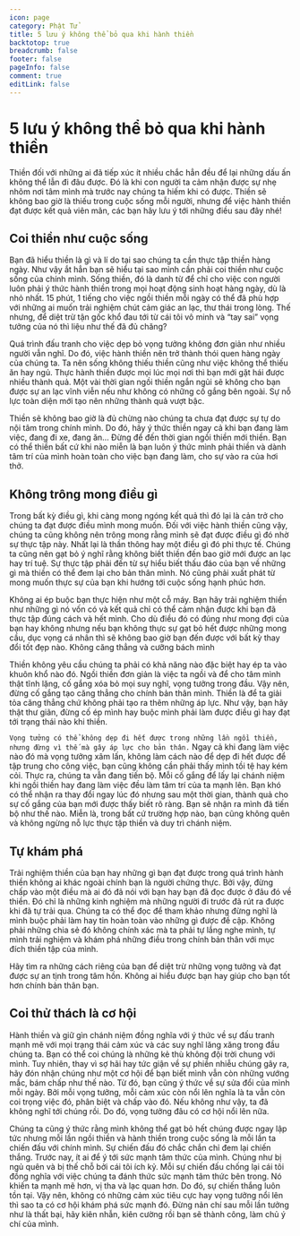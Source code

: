 ```yaml
---
icon: page
category: Phật Tử
title: 5 lưu ý không thể bỏ qua khi hành thiền
backtotop: true
breadcrumb: false
footer: false
pageInfo: false
comment: true
editLink: false
---
```


# 5 lưu ý không thể bỏ qua khi hành thiền

Thiền đối với những ai đã tiếp xúc ít nhiều chắc hẳn đều để lại những dấu ấn không thể lẫn đi đâu được. Đó là khi con người ta cảm nhận được sự nhẹ nhõm nơi tâm mình mà trước nay chúng ta hiếm khi có được. Thiền sẽ không bao giờ là thiếu trong cuộc sống mỗi người, nhưng để việc hành thiền đạt được kết quả viên mãn, các bạn hãy lưu ý tới những điều sau đây nhé!

## Coi thiền như cuộc sống

Bạn đã hiểu thiền là gì và lí do tại sao chúng ta cần thực tập thiền hàng ngày. Như vậy ắt hẳn bạn sẽ hiểu tại sao mình cần phải coi thiền như cuộc sống của chính mình. Sống thiền, đó là danh từ để chỉ cho việc con người luôn phải ý thức hành thiền trong mọi hoạt động sinh hoạt hàng ngày, dù là nhỏ nhất. 15 phút, 1 tiếng cho việc ngồi thiền mỗi ngày có thể đã phù hợp với những ai muốn trải nghiệm chút cảm giác an lạc, thư thái trong lòng. Thế nhưng, để diệt trừ tận gốc khổ đau tới từ cái tôi vô minh và “tay sai” vọng tưởng của nó thì liệu như thế đã đủ chăng?

Quá trình đấu tranh cho việc dẹp bỏ vọng tưởng không đơn giản như nhiều người vẫn nghĩ. Do đó, việc hành thiền nên trở thành thói quen hàng ngày của chúng ta. Ta nên sống không thiếu thiền cũng như việc không thể thiếu ăn hay ngủ. Thực hành thiền được mọi lúc mọi nơi thì bạn mới gặt hái được nhiều thành quả. Một vài thời gian ngồi thiền ngắn ngủi sẽ không cho bạn được sự an lạc vĩnh viễn nếu như không có những cố gắng bên ngoài. Sự nỗ lực toàn diện mới tạo nên những thành quả vượt bậc.

Thiền sẽ không bao giờ là đủ chừng nào chúng ta chưa đạt được sự tự do nội tâm trong chính mình. Do đó, hãy ý thức thiền ngay cả khi bạn đang làm việc, đang đi xe, đang ăn… Đừng để đến thời gian ngồi thiền mới thiền. Bạn có thể thiền bất cứ khi nào miễn là bạn luôn ý thức mình phải thiền và dành tâm trí của mình hoàn toàn cho việc bạn đang làm, cho sự vào ra của hơi thở.

## Không trông mong điều gì

Trong bất kỳ điều gì, khi càng mong ngóng kết quả thì đó lại là cản trở cho chúng ta đạt được điều mình mong muốn. Đối với việc hành thiền cũng vậy, chúng ta cũng không nên trông mong rằng mình sẽ đạt được điều gì đó nhờ sự thực tập này. Nhất lại là thần thông hay một điều gì đó phi thực tế. Chúng ta cũng nên gạt bỏ ý nghĩ rằng không biết thiền đến bao giờ mới được an lạc hay trí tuệ. Sự thực tập phải đến từ sự hiểu biết thấu đáo của bạn về những gì mà thiền có thể đem lại cho bản thân mình. Nó cũng phải xuất phát từ mong muốn thực sự của bạn khi hướng tới cuộc sống hạnh phúc hơn.

Không ai ép buộc bạn thực hiện như một cỗ máy. Bạn hãy trải nghiệm thiền như những gì nó vốn có và kết quả chỉ có thể cảm nhận được khi bạn đã thực tập đúng cách và hết mình. Cho dù điều đó có đúng như mong đợi của bạn hay không nhưng nếu bạn không thực sự gạt bỏ hết được những mong cầu, dục vọng cá nhân thì sẽ không bao giờ bạn đến được với bất kỳ thay đổi tốt đẹp nào.
Không căng thẳng và cưỡng bách mình

Thiền không yêu cầu chúng ta phải có khả năng nào đặc biệt hay ép ta vào khuôn khổ nào đó. Ngồi thiền đơn giản là việc ta ngồi và để cho tâm mình thật tĩnh lặng, cố gắng xóa bỏ mọi suy nghĩ, vọng tưởng trong đầu. Vậy nên, đừng cố gắng tạo căng thẳng cho chính bản thân mình. Thiền là để ta giải tỏa căng thẳng chứ không phải tạo ra thêm những áp lực. Như vậy, bạn hãy thật thư giãn, đừng cố ép mình hay buộc mình phải làm được điều gì hay đạt tới trạng thái nào khi thiền.

`Vọng tưởng có thể không dẹp đi hết được trong những lần ngồi thiền, nhưng đừng vì thế mà gây áp lực cho bản thân.` Ngay cả khi đang làm việc nào đó mà vọng tưởng xâm lấn, không làm cách nào để dẹp đi hết được để tập trung cho công việc, bạn cũng không cần phải thấy mình tồi tệ hay kém cỏi. Thực ra, chúng ta vẫn đang tiến bộ. Mỗi cố gắng để lấy lại chánh niệm khi ngồi thiền hay đang làm việc đều làm tâm trí của ta mạnh lên. Bạn khó có thể nhận ra thay đổi ngay lúc đó nhưng sau một thời gian, thành quả cho sự cố gắng của bạn mới được thấy biết rõ ràng. Bạn sẽ nhận ra mình đã tiến bộ như thế nào. Miễn là, trong bất cứ trường hợp nào, bạn cũng không quên và không ngừng nỗ lực thực tập thiền và duy trì chánh niệm.

## Tự khám phá

Trải nghiệm thiền của bạn hay những gì bạn đạt được trong quá trình hành thiền không ai khác ngoài chính bạn là người chứng thực. Bởi vậy, đừng chấp vào một điều mà ai đó đã nói với bạn hay bạn đã đọc được ở đâu đó về thiền. Đó chỉ là những kinh nghiệm mà những người đi trước đã rút ra được khi đã tự trải qua. Chúng ta có thể đọc để tham khảo nhưng đừng nghĩ là mình buộc phải làm hay tin hoàn toàn vào những gì được đề cập. Không phải những chia sẻ đó không chính xác mà ta phải tự lắng nghe mình, tự mình trải nghiệm và khám phá những điều trong chính bản thân với mục đích thiền tập của mình.

Hãy tìm ra những cách riêng của bạn để diệt trừ những vọng tưởng và đạt được sự an tịnh trong tâm hồn. Không ai hiểu được bạn hay giúp cho bạn tốt hơn chính bản thân bạn.

## Coi thử thách là cơ hội

Hành thiền và giữ gìn chánh niệm đồng nghĩa với ý thức về sự đấu tranh mạnh mẽ với mọi trạng thái cảm xúc và các suy nghĩ lăng xăng trong đầu chúng ta. Bạn có thể coi chúng là những kẻ thù không đội trời chung với mình. Tuy nhiên, thay vì sợ hãi hay tức giận về sự phiền nhiễu chúng gây ra, hãy đón nhận chúng như một cơ hội để bạn biết mình vẫn còn những vướng mắc, bám chấp như thế nào. Từ đó, bạn cũng ý thức về sự sửa đổi của mình mỗi ngày. Bởi mỗi vọng tưởng, mỗi cảm xúc còn nổi lên nghĩa là ta vẫn còn coi trọng việc đó, phân biệt và chấp vào đó. Nếu không như vậy, ta đã không nghĩ tới chúng rồi. Do đó, vọng tưởng đâu có cơ hội nổi lên nữa.

Chúng ta cũng ý thức rằng mình không thể gạt bỏ hết chúng được ngay lập tức nhưng mỗi lần ngồi thiền và hành thiền trong cuộc sống là mỗi lần ta chiến đấu với chính mình. Sự chiến đấu đó chắc chắn chỉ đem lại chiến thắng. Trước nay, ít ai để ý tới sức mạnh tâm thức của mình. Chúng như bị ngủ quên và bị thế chỗ bởi cái tôi ích kỷ. Mỗi sự chiến đấu chống lại cái tôi đồng nghĩa với việc chúng ta đánh thức sức mạnh tâm thức bên trong. Nó khiến ta mạnh mẽ hơn, vị tha và lạc quan hơn. Do đó, sự chiến thắng luôn tồn tại. Vậy nên, không có những cảm xúc tiêu cực hay vọng tưởng nổi lên thì sao ta có cơ hội khám phá sức mạnh đó. Đừng nản chí sau mỗi lần tưởng như là thất bại, hãy kiên nhẫn, kiên cường rồi bạn sẽ thành công, làm chủ ý chí của mình.
